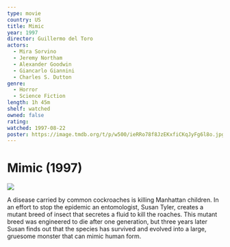 ```yaml
---
type: movie
country: US
title: Mimic
year: 1997
director: Guillermo del Toro
actors:
  - Mira Sorvino
  - Jeremy Northam
  - Alexander Goodwin
  - Giancarlo Giannini
  - Charles S. Dutton
genre:
  - Horror
  - Science Fiction
length: 1h 45m
shelf: watched
owned: false
rating:
watched: 1997-08-22
poster: https://image.tmdb.org/t/p/w500/ieRRo78f8JzEKxfiCKqJyFg6l8o.jpg
---
```


# Mimic (1997)

![](https://image.tmdb.org/t/p/w500/ieRRo78f8JzEKxfiCKqJyFg6l8o.jpg)

A disease carried by common cockroaches is killing Manhattan children. In an effort to stop the epidemic an entomologist, Susan Tyler, creates a mutant breed of insect that secretes a fluid to kill the roaches. This mutant breed was engineered to die after one generation, but three years later Susan finds out that the species has survived and evolved into a large, gruesome monster that can mimic human form.